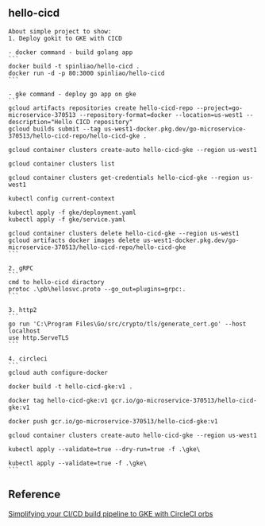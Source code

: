 ## hello-cicd
    About simple project to show:
    1. Deploy gokit to GKE with CICD 

    - docker command - build golang app
    ```
    docker build -t spinliao/hello-cicd .
    docker run -d -p 80:3000 spinliao/hello-cicd
    ```
    
    - gke command - deploy go app on gke
    ```
    gcloud artifacts repositories create hello-cicd-repo --project=go-microservice-370513 --repository-format=docker --location=us-west1 --description="Hello CICD repository"
    gcloud builds submit --tag us-west1-docker.pkg.dev/go-microservice-370513/hello-cicd-repo/hello-cicd-gke .

    gcloud container clusters create-auto hello-cicd-gke --region us-west1 

    gcloud container clusters list

    gcloud container clusters get-credentials hello-cicd-gke --region us-west1

    kubectl config current-context

    kubectl apply -f gke/deployment.yaml
    kubectl apply -f gke/service.yaml

    gcloud container clusters delete hello-cicd-gke --region us-west1
    gcloud artifacts docker images delete us-west1-docker.pkg.dev/go-microservice-370513/hello-cicd-repo/hello-cicd-gke
    ```

    2. gRPC
    ```
    cmd to hello-cicd diractory
    protoc .\pb\hellosvc.proto --go_out=plugins=grpc:.
    ```

    3. http2
    ```
    go run 'C:\Program Files\Go/src/crypto/tls/generate_cert.go' --host localhost
    use http.ServeTLS
    ```

    4. circleci
    ```
    gcloud auth configure-docker

    docker build -t hello-cicd-gke:v1 .

    docker tag hello-cicd-gke:v1 gcr.io/go-microservice-370513/hello-cicd-gke:v1

    docker push gcr.io/go-microservice-370513/hello-cicd-gke:v1    

    gcloud container clusters create-auto hello-cicd-gke --region us-west1

    kubectl apply --validate=true --dry-run=true -f .\gke\

    kubectl apply --validate=true -f .\gke\
    ```

## Reference

[Simplifying your CI/CD build pipeline to GKE with CircleCI orbs](https://circleci.com/blog/simplifying-your-ci-cd-build-pipeline-to-gke-with-circleci-orbs/)

